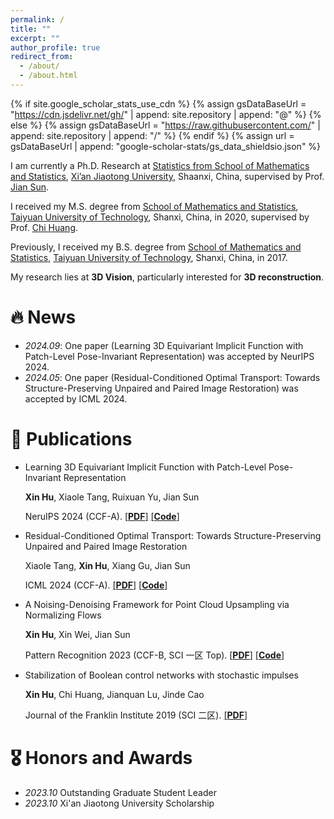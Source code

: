 ```yaml
---
permalink: /
title: ""
excerpt: ""
author_profile: true
redirect_from: 
  - /about/
  - /about.html
---
```


{% if site.google_scholar_stats_use_cdn %}
{% assign gsDataBaseUrl = "https://cdn.jsdelivr.net/gh/" | append: site.repository | append: "@" %}
{% else %}
{% assign gsDataBaseUrl = "https://raw.githubusercontent.com/" | append: site.repository | append: "/" %}
{% endif %}
{% assign url = gsDataBaseUrl | append: "google-scholar-stats/gs_data_shieldsio.json" %}

<span class='anchor' id='about-me'></span>

I am currently a Ph.D. Research at [Statistics from School of Mathematics and Statistics](http://math.xjtu.edu.cn), [Xi’an Jiaotong University](http://www.xjtu.edu.cn), Shaanxi, China, supervised by Prof. [Jian Sun](https://gr.xjtu.edu.cn/en/web/jiansun).

I received my M.S. degree from [School of Mathematics and Statistics](https://math.tyut.edu.cn), [Taiyuan University of Technology](https://www.tyut.edu.cn), Shanxi, China, in 2020, supervised by Prof. [Chi Huang](https://it.swufe.edu.cn/info/1119/14718.htm).

Previously, I received my B.S. degree from [School of Mathematics and Statistics](https://math.tyut.edu.cn), [Taiyuan University of Technology](https://www.tyut.edu.cn), Shanxi, China, in 2017.

My research lies at **3D Vision**, particularly interested for **3D reconstruction**.   

<span class='anchor' id='news'></span>
# 🔥 News
- *2024.09*: One paper (Learning 3D Equivariant Implicit Function with Patch-Level Pose-Invariant Representation) was accepted by NeurIPS 2024.
- *2024.05*: One paper (Residual-Conditioned Optimal Transport: Towards Structure-Preserving Unpaired and Paired Image Restoration) was accepted by ICML 2024.

<span class='anchor' id='publications'></span>
# 📝 Publications 

- Learning 3D Equivariant Implicit Function with Patch-Level Pose-Invariant Representation

    **Xin Hu**, Xiaole Tang, Ruixuan Yu, Jian Sun

    NeruIPS 2024 (CCF-A). [[**PDF**]](https://openreview.net/pdf?id=aXS1pwMa8I) [[**Code**]](https://github.com/mathXin112/PEIF)

- Residual-Conditioned Optimal Transport: Towards Structure-Preserving Unpaired and Paired Image Restoration

  Xiaole Tang, **Xin Hu**, Xiang Gu, Jian Sun

  ICML 2024 (CCF-A). [[**PDF**]]([https://openreview.net/pdf?id=aXS1pwMa8I](https://arxiv.org/pdf/2405.02843)) [[**Code**]](https://github.com/xl-tang3/RCOT)

- A Noising-Denoising Framework for Point Cloud Upsampling via Normalizing Flows

  **Xin Hu**, Xin Wei, Jian Sun

  Pattern Recognition 2023 (CCF-B, SCI 一区 Top). [[**PDF**]](https://www.sciencedirect.com/science/article/abs/pii/S0031320323002698) [[**Code**]](https://github.com/mathXin112/ND-PUFlow)

- Stabilization of Boolean control networks with stochastic impulses

  **Xin Hu**, Chi Huang, Jianquan Lu, Jinde Cao

  Journal of the Franklin Institute 2019 (SCI 二区). [[**PDF**]](https://www.sciencedirect.com/science/article/abs/pii/S0016003219304867)

<span class='anchor' id='honors-and-awards'></span>
# 🎖 Honors and Awards
- *2023.10* Outstanding Graduate Student Leader
- *2023.10* Xi'an Jiaotong University Scholarship
